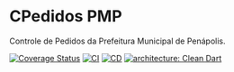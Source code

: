 # CPedidos PMP

Controle de Pedidos da Prefeitura Municipal de Penápolis.

[![Coverage Status](https://coveralls.io/repos/github/ph-developer/cpedidos-pmp/badge.svg?branch=main)](https://coveralls.io/github/ph-developer/cpedidos-pmp?branch=main)
[![CI](https://github.com/ph-developer/cpedidos-pmp/actions/workflows/ci.yml/badge.svg)](https://github.com/ph-developer/cpedidos-pmp/actions/workflows/ci.yml)
[![CD](https://github.com/ph-developer/cpedidos-pmp/actions/workflows/cd.yml/badge.svg?branch=main)](https://github.com/ph-developer/cpedidos-pmp/actions/workflows/cd.yml)
[![architecture: Clean Dart](https://img.shields.io/badge/architecture-clean__dart-blueviolet)](https://github.com/Flutterando/Clean-Dart)